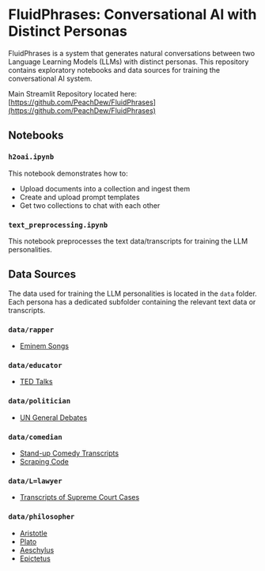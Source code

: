 # FluidPhrases: Conversational AI with Distinct Personas

FluidPhrases is a system that generates natural conversations between two Language Learning Models (LLMs) with distinct personas. This repository contains exploratory notebooks and data sources for training the conversational AI system. 

Main Streamlit Repository located here: [https://github.com/PeachDew/FluidPhrases](https://github.com/PeachDew/FluidPhrases)

## Notebooks

### `h2oai.ipynb`

This notebook demonstrates how to:

- Upload documents into a collection and ingest them
- Create and upload prompt templates
- Get two collections to chat with each other

### `text_preprocessing.ipynb`

This notebook preprocesses the text data/transcripts for training the LLM personalities.

## Data Sources

The data used for training the LLM personalities is located in the `data` folder. Each persona has a dedicated subfolder containing the relevant text data or transcripts.

### `data/rapper`

- [Eminem Songs](https://www.kaggle.com/datasets/thaddeussegura/eminem-lyrics-from-all-albums)

### `data/educator`

- [TED Talks](https://www.kaggle.com/datasets/rounakbanik/ted-talks)

### `data/politician`

- [UN General Debates](https://www.kaggle.com/datasets/unitednations/un-general-debates)

### `data/comedian`

- [Stand-up Comedy Transcripts](https://scrapsfromtheloft.com/stand-up-comedy-scripts/)
- [Scraping Code](https://github.com/SethGo/ComedyNLP/blob/master/get_transcripts.ipynb)

### `data/L=lawyer`

- [Transcripts of Supreme Court Cases](https://github.com/EricWiener/supreme-court-cases)

### `data/philosopher`

- [Aristotle](http://classics.mit.edu/Browse/browse-Aristotle.html)
- [Plato](http://classics.mit.edu/Browse/browse-Plato.html)
- [Aeschylus](https://classics.mit.edu/Browse/browse-Aeschylus.html)
- [Epictetus](http://classics.mit.edu/Browse/browse-Epictetus.html)
